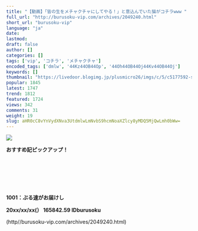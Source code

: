```yaml
---
title: "【動画】「皆の生をメチャクチャにしてやる！」と意込んでいた猫がコチラwww "
full_url: "http://burusoku-vip.com/archives/2049240.html"
short_url: "burusoku-vip"
language: "ja"
date: 
lastmod: 
draft: false
author: []
categories: []
tags: ['vip', 'コチラ', 'メチャクチャ']
encoded_tags: ['dmlw', '44Kz44OB44Op', '44Oh44OB44Oj44Kv44OB44Oj']
keywords: []
thumbnail: "https://livedoor.blogimg.jp/plusmicro26/imgs/c/5/c5177592-s.png"
popular: 1845
latest: 1747
trend: 1812
featured: 1724
views: 342
comments: 31
weight: 19
slug: aHR0cC8vYnVydXNva3UtdmlwLmNvbS9hcmNoaXZlcy8yMDQ5MjQwLmh0bWw=
---
```


![](https://livedoor.blogimg.jp/plusmicro26/imgs/c/5/c5177592-s.png)

<div><p><b>おすすめ記ピックアップ！</b></p> <p class='g-ad1'> </p> <p class='g-ad2'> </p> <p></p><br> <br> <br> <p id='csw_block'></p> <p id='divSP1'> </p> <br><p><b>1001：ぶる速がお届けし <p> 20xx/xx/xx(） 165842.59 IDburusoku</p></b></p> <p class='g-ad1'> </p> <p class='g-ad2'> </p> <p id='divSP'> </p> </div>

(http//burusoku-vip.com/archives/2049240.html)
